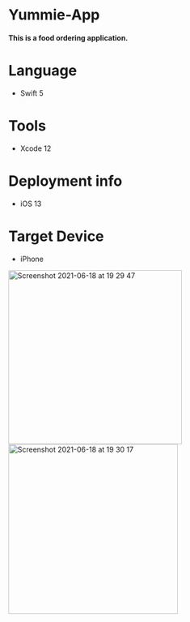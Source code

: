# Yummie-App
#### This is a food ordering application. 
# Language
- Swift 5
# Tools 
- Xcode 12
# Deployment info
- iOS 13
# Target Device
- iPhone


<img width="343" alt="Screenshot 2021-06-18 at 19 29 47" src="https://user-images.githubusercontent.com/35179563/122603275-fd9dfe00-d06b-11eb-9821-d3732eb274df.png">
<img width="335" alt="Screenshot 2021-06-18 at 19 30 17" src="https://user-images.githubusercontent.com/35179563/122603291-01ca1b80-d06c-11eb-91fb-c6d4c5a1246e.png">
